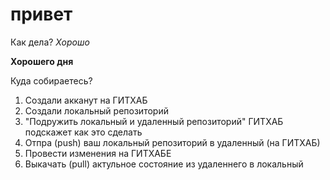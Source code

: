 # привет

Как дела? *Хорошо*

**Хорошего дня**

Куда собираетесь?

1. Создали акканут на ГИТХАБ
2. Создали локальный репозиторий 
3. "Подружить локальный и удаленный репозиторий" ГИТХАБ подскажет как это сделать 
4. Отпра (push) ваш локальный репозиторий в удаленный (на ГИТХАБ)
5. Провести изменения на ГИТХАБЕ 
6. Выкачать (pull) актульное состояние из удаленнего в локальный